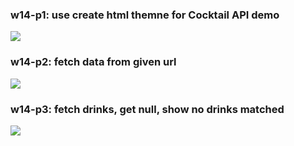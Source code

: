 ### w14-p1: use create html themne for Cocktail API demo


![](https://i.imgur.com/EfGOuYC.jpg)


### w14-p2: fetch data from given url


![](https://i.imgur.com/5X70qhG.png)


### w14-p3: fetch drinks, get null, show no drinks matched


![](https://i.imgur.com/5jVETcp.png)